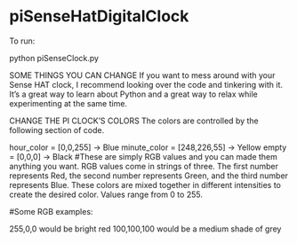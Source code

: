 # piSenseHatDigitalClock

To run:

python piSenseClock.py 

SOME THINGS YOU  CAN CHANGE
If you want to mess around with your Sense HAT clock, I recommend looking over the code and tinkering with it.  It’s a great way to learn about Python and a great way to relax while experimenting at the same time.

CHANGE THE PI CLOCK’S COLORS
The colors are controlled by the following section of code.

hour_color = [0,0,255] -> Blue
minute_color = [248,226,55] -> Yellow
empty = [0,0,0] -> Black
#These are simply RGB values and you can made them anything you want.  RGB values come in strings of three.  The first number represents Red, the second number represents Green, and the third number represents Blue.  These colors are mixed together in different intensities to create the desired color.  Values range from 0 to 255.

#Some RGB examples:

255,0,0 would be bright red
100,100,100 would be a medium shade of grey
